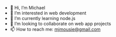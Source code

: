 - 👋 Hi, I’m Michael
- 👀 I’m interested in web development
- 🌱 I’m currently learning node.js
- 💞️ I’m looking to collaborate on web app projects
- 📫 How to reach me: mjmousie@gmail.com

<!---
mjmousie/mjmousie is a ✨ special ✨ repository because its `README.md` (this file) appears on your GitHub profile.
You can click the Preview link to take a look at your changes.
--->
